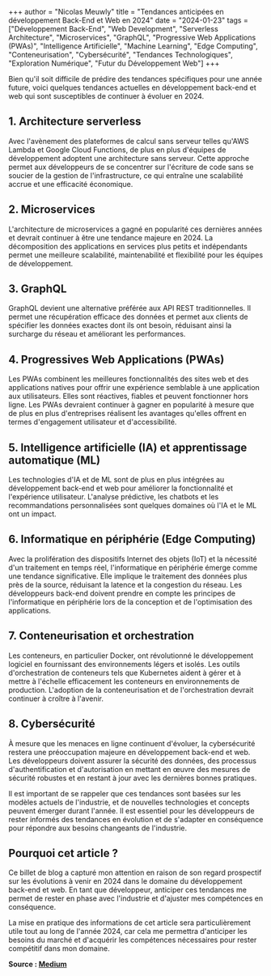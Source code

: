+++
author = "Nicolas Meuwly"
title = "Tendances anticipées en développement Back-End et Web en 2024"
date = "2024-01-23"
tags = ["Développement Back-End", "Web Development", "Serverless Architecture", "Microservices", "GraphQL", "Progressive Web Applications (PWAs)", "Intelligence Artificielle", "Machine Learning", "Edge Computing", "Conteneurisation", "Cybersécurité", "Tendances Technologiques", "Exploration Numérique", "Futur du Développement Web"]
+++

Bien qu'il soit difficile de prédire des tendances spécifiques pour une année future, voici quelques tendances actuelles en développement back-end et web qui sont susceptibles de continuer à évoluer en 2024. 

## 1. Architecture serverless

Avec l'avènement des plateformes de calcul sans serveur telles qu'AWS Lambda et Google Cloud Functions, de plus en plus d'équipes de développement adoptent une architecture sans serveur. Cette approche permet aux développeurs de se concentrer sur l'écriture de code sans se soucier de la gestion de l'infrastructure, ce qui entraîne une scalabilité accrue et une efficacité économique.

## 2. Microservices

L'architecture de microservices a gagné en popularité ces dernières années et devrait continuer à être une tendance majeure en 2024. La décomposition des applications en services plus petits et indépendants permet une meilleure scalabilité, maintenabilité et flexibilité pour les équipes de développement.

## 3. GraphQL

GraphQL devient une alternative préférée aux API REST traditionnelles. Il permet une récupération efficace des données et permet aux clients de spécifier les données exactes dont ils ont besoin, réduisant ainsi la surcharge du réseau et améliorant les performances.

## 4. Progressives Web Applications (PWAs)

Les PWAs combinent les meilleures fonctionnalités des sites web et des applications natives pour offrir une expérience semblable à une application aux utilisateurs. Elles sont réactives, fiables et peuvent fonctionner hors ligne. Les PWAs devraient continuer à gagner en popularité à mesure que de plus en plus d'entreprises réalisent les avantages qu'elles offrent en termes d'engagement utilisateur et d'accessibilité.

## 5. Intelligence artificielle (IA) et apprentissage automatique (ML)

Les technologies d'IA et de ML sont de plus en plus intégrées au développement back-end et web pour améliorer la fonctionnalité et l'expérience utilisateur. L'analyse prédictive, les chatbots et les recommandations personnalisées sont quelques domaines où l'IA et le ML ont un impact.

## 6. Informatique en périphérie (Edge Computing)

Avec la prolifération des dispositifs Internet des objets (IoT) et la nécessité d'un traitement en temps réel, l'informatique en périphérie émerge comme une tendance significative. Elle implique le traitement des données plus près de la source, réduisant la latence et la congestion du réseau. Les développeurs back-end doivent prendre en compte les principes de l'informatique en périphérie lors de la conception et de l'optimisation des applications.

## 7. Conteneurisation et orchestration

Les conteneurs, en particulier Docker, ont révolutionné le développement logiciel en fournissant des environnements légers et isolés. Les outils d'orchestration de conteneurs tels que Kubernetes aident à gérer et à mettre à l'échelle efficacement les conteneurs en environnements de production. L'adoption de la conteneurisation et de l'orchestration devrait continuer à croître à l'avenir.

## 8. Cybersécurité

À mesure que les menaces en ligne continuent d'évoluer, la cybersécurité restera une préoccupation majeure en développement back-end et web. Les développeurs doivent assurer la sécurité des données, des processus d'authentification et d'autorisation en mettant en œuvre des mesures de sécurité robustes et en restant à jour avec les dernières bonnes pratiques.

Il est important de se rappeler que ces tendances sont basées sur les modèles actuels de l'industrie, et de nouvelles technologies et concepts peuvent émerger durant l'année. Il est essentiel pour les développeurs de rester informés des tendances en évolution et de s'adapter en conséquence pour répondre aux besoins changeants de l'industrie.

## Pourquoi cet article ?

Ce billet de blog a capturé mon attention en raison de son regard prospectif sur les évolutions à venir en 2024 dans le domaine du développement back-end et web. En tant que développeur, anticiper ces tendances me permet de rester en phase avec l'industrie et d'ajuster mes compétences en conséquence.

La mise en pratique des informations de cet article sera particulièrement utile tout au long de l'année 2024, car cela me permettra d'anticiper les besoins du marché et d'acquérir les compétences nécessaires pour rester compétitif dans mon domaine.

**Source : [Medium](https://medium.com/@nikitashashrivastava/anticipated-back-end-and-web-development-trends-in-2024-4f6b5eae78d1)**